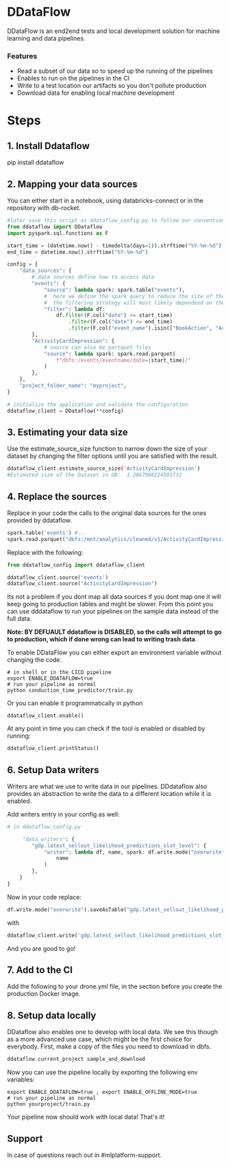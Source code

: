 # DDataFlow

DDataFlow is an end2end tests and local development solution for machine learning and data pipelines.


### Features

- Read a subset of our data so to speed up the running of the pipelines
- Enables to run on the  pipelines in the CI
- Write to a test location our artifacts  so you don't pollute production
- Download data for enabling local machine development

# Steps
## 1. Install Ddataflow

pip install ddataflow

## 2. Mapping your data sources

You can either start in a notebook, using databricks-connect or in the repository with db-rocket.
```py
#later save this script as ddataflow_config.py to follow our convention
from ddataflow import DDataflow
import pyspark.sql.functions as F

start_time = (datetime.now() - timedelta(days=1)).strftime("%Y-%m-%d")
end_time = datetime.now().strftime("%Y-%m-%d")

config = {
    "data_sources": {
        # data sources define how to access data
        "events": {
            "source": lambda spark: spark.table("events"),
            #  here we define the spark query to reduce the size of the data
            #  the filtering strategy will most likely dependend on the domain.
            "filter": lambda df:
                df.filter(F.col("date") >= start_time)
                    .filter(F.col("date") <= end_time)
                    .filter(F.col("event_name").isin(["BookAction", "ActivityCardImpression"])),
        },
        "ActivityCardImpression": {
            # source can also be partquet files
            "source": lambda spark: spark.read.parquet(
                f"dbfs:/events/eventname/date={start_time}/"
            )
        },
    },
    "project_folder_name": "myproject",
}

# initialize the application and validate the configuration
ddataflow_client = DDataflow(**config)
```


## 3. Estimating your data size

Use the estimate_source_size function to narrow down the size of your dataset by changing the filter options until
you are
satisfied with the result.
```sh
ddataflow_client.estimate_source_size('ActivityCardImpression')
#Estimated size of the Dataset in GB:  1.2867986224591732
```

## 4. Replace the sources

Replace in your code the calls to the original data sources for the ones provided by ddataflow.

```py
spark.table('events') #...
spark.read.parquet("dbfs:/mnt/analytics/cleaned/v1/ActivityCardImpression") # ...
```

Replace with the following:
```py
from ddataflow_config import ddataflow_client

ddataflow_client.source('events')
ddataflow_client.source("ActivityCardImpression")
```
Its not a problem if you dont map all data sources if you dont map one it will keep going to production tables and
might be slower.
From this point you can use dddataflow to run your pipelines on the sample data instead of the full data.

**Note: BY DEFUAULT ddataflow is DISABLED, so the calls will attempt to go to production, which if done wrong can
lead to writing trash data**.

To enable DDataFlow you can either export an environment variable without changing the code.

```shell
# in shell or in the CICD pipeline
export ENABLE_DDATAFLOW=true
# run your pipeline as normal
python conduction_time_predictor/train.py
```

Or you can enable it programmatically in python

```shell
ddataflow_client.enable()
```

At any point in time you can check if the tool is enabled or disabled by running:

```py
ddataflow_client.printStatus()
```


## 6. Setup Data writers

Writers are what we use to write data in our pipelines.
DDdataflow also provides an abstraction to write the data to a
different location while it is enabled.

Add  writers entry in your config as well:

```py
# in ddataflow_config.py

     "data_writers": {
        "gdp.latest_sellout_likelihood_predictions_slot_level": {
            "writer": lambda df, name, spark: df.write.mode("overwrite").saveAsTable(
                name
            )
        },
    }
}
```

Now in your code replace:

```py
df.write.mode("overwrite").saveAsTable("gdp.latest_sellout_likelihood_predictions_slot_level")
```

with

```py
ddataflow_client.write('gdp.latest_sellout_likelihood_predictions_slot_level')

```
And you are good to go!

## 7. Add to the CI

Add the following to your drone.yml file, in the section before you create the production Docker image.

## 8. Setup data locally

DDataflow also enables one to develop with local data.
We see this though as a more advanced use case, which might be
the first choice for everybody.
First, make a copy of the files you need to download in dbfs.


```sh
ddataflow current_project sample_and_download
```

Now you can use the pipeline locally by exporting the following env variables:

```shell
export ENABLE_DDATAFLOW=true ; export ENABLE_OFFLINE_MODE=true
# run your pipeline as normal
python yourproject/train.py
```

Your pipeline now should work with local data!
That's it!

## Support

In case of questions reach out in #mlplatform-support.
